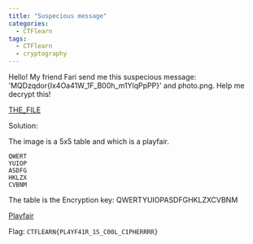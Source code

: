 ```yaml
---
title: "Suspecious message"
categories:
  - CTFlearn
tags:
  - CTFlearn
  - cryptography
---
```


Hello! My friend Fari send me this suspecious message: 'MQDzqdor{Ix4Oa41W_1F_B00h_m1YlqPpPP}' and photo.png. Help me decrypt this!

[THE_FILE](https://github.com/Yorzaren/ctf/raw/master/CTFlearn/problem-files/photo.png "Download file")

Solution: 

The image is a 5x5 table and which is a playfair. 

```
QWERT
YUIOP
ASDFG
HKLZX
CVBNM
```

The table is the Encryption key: QWERTYUIOPASDFGHKLZXCVBNM

[Playfair](https://www.boxentriq.com/code-breaking/playfair-cipher)

Flag: `CTFLEARN{PL4YF41R_1S_C00L_C1PHERRRR}`